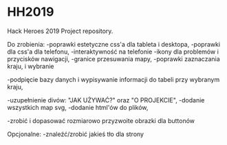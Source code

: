 # HH2019
Hack Heroes 2019 Project repository.

Do zrobienia:
  -poprawki estetyczne css'a dla tableta i desktopa,
  -poprawki dla css'a dla telefonu,
  -interaktywność na telefonie
  -ikony dla problemów i przycisków nawigacji,
  -granice przesuwania mapy,
  -poprawki zaznaczania kraju, i wybranie
  
  -podpięcie bazy danych i wypisywanie informacji do tabeli przy wybranym kraju,
  
  -uzupełnienie divów: "JAK UŻYWAĆ?" oraz "O PROJEKCIE",
  -dodanie wszystkich map svg,
  -dodanie html'ów do plików,
  
  -zrobić i dopasować rozmiarowo przyzwoite obrazki dla buttonów
  
Opcjonalne:
  -znaleźć/zrobić jakieś tło dla strony
